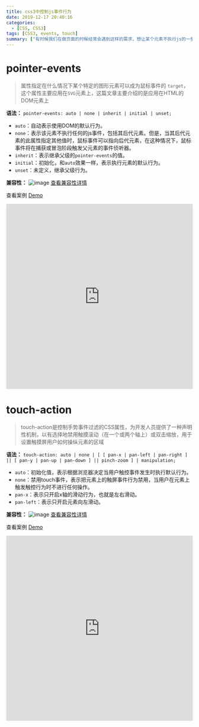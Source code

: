 ```yaml
---
title: css3中控制js事件行为
date: 2019-12-17 20:40:16
categories:
  - [CSS, CSS3]
tags: [CSS3, events, touch]
summary: ["有时候我们在做页面的时候经常会遇到这样的需求，想让某个元素不执行js的一些交互行为，这个时候我们可以使用css3中为我们提供的pointer-events属性，他可以让我们轻松实现元素禁止js的交互行文，包括click、hover等事件。","移动端想要禁止某元素的滑动行为可以使用touch-action属性"]
---
```


# pointer-events


> 属性指定在什么情况下某个特定的图形元素可以成为鼠标事件的 `target`，这个属性主要应用在`SVG`元素上，这篇文章主要介绍的是应用在HTML的DOM元素上

**语法：**
`pointer-events: auto | none | inherit | initial | unset;`
<!-- more -->

- `auto`：自动表示使用DOM的默认行为。
- `none`：表示该元素不执行任何的js事件，包括其后代元素。但是，当其后代元素的此属性指定其他值时，鼠标事件可以指向后代元素，在这种情况下，鼠标事件将在捕获或冒泡阶段触发父元素的事件侦听器。
- `inherit`：表示继承父级的`pointer-events`的值。
- `initial`：初始化，和`auto`效果一样，表示执行元素的默认行为。
- `unset`：未定义，继承父级行为。

**兼容性：**
![image](pointer-events-caniuse.png)
[查看兼容性详情](https://caniuse.com/#search=pointer-events)

查看案例 [Demo](https://codepen.io/qwguo88/pen/MWWZWBj)

<iframe height="500" style="width: 100%;" scrolling="no" title="pointer-events" src="https://codepen.io/qwguo88/embed/MWWZWBj?height=300&theme-id=30742&default-tab=result" frameborder="no" allowtransparency="true" allowfullscreen="true">
  See the Pen <a href='https://codepen.io/qwguo88/pen/MWWZWBj'>pointer-events</a> by qwguo
  (<a href='https://codepen.io/qwguo88'>@qwguo88</a>) on <a href='https://codepen.io'>CodePen</a>.
</iframe>

# touch-action

> touch-action是控制手势事件过滤的CSS属性，为开发人员提供了一种声明性机制，以有选择地禁用触摸滚动（在一个或两个轴上）或双击缩放，用于设置触摸屏用户如何操纵元素的区域

**语法：**
`touch-action: auto | none | [ [ pan-x | pan-left | pan-right ] || [ pan-y | pan-up | pan-down ] || pinch-zoom ] | manipulation;`

- `auto`：初始化值，表示根据浏览器决定当用户触控事件发生时执行默认行为。
- `none`：禁用touch事件，表示把元素上的触屏事件行为禁用，当用户在元素上触发触控行为时不进行任何操作。
- `pan-x`：表示只开启x轴的滑动行为，也就是左右滑动。
- `pan-left`：表示只开启元素向左滑动。


**兼容性：**
![image](touch-action-caniuse.png)
[查看兼容性详情](https://caniuse.com/#search=touch-action)

查看案例 [Demo](https://codepen.io/qwguo88/pen/YzzdyMd)

<iframe height="500" style="width: 100%;" scrolling="no" title="touch-action" src="https://codepen.io/qwguo88/embed/YzzdyMd?height=300&theme-id=30742&default-tab=result" frameborder="no" allowtransparency="true" allowfullscreen="true">
  See the Pen <a href='https://codepen.io/qwguo88/pen/YzzdyMd'>touch-action</a> by qwguo
  (<a href='https://codepen.io/qwguo88'>@qwguo88</a>) on <a href='https://codepen.io'>CodePen</a>.
</iframe>
